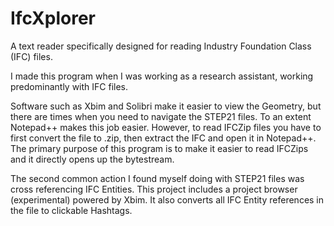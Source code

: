 # IfcXplorer
A text reader specifically designed for reading Industry Foundation Class (IFC) files.

I made this program when I was working as a research assistant, working predominantly with IFC files. 

Software such as Xbim and Solibri make it easier to view the Geometry, but there are times when you need to navigate the STEP21 files. To an extent Notepad++ makes this job easier. However, to read IFCZip files you have to first convert the file to .zip, then extract the IFC and open it in Notepad++. The primary purpose of this program is to make it easier to read IFCZips and it directly opens up the bytestream.

The second common action I found myself doing with STEP21 files was cross referencing IFC Entities. This project includes a project browser (experimental) powered by Xbim. It also converts all IFC Entity references in the file to clickable Hashtags. 
